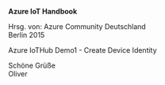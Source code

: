 ﻿<b>Azure IoT Handbook</b>

Hrsg. von: Azure Community Deutschland<br> 
Berlin 2015

Azure IoTHub Demo1 - Create Device Identity

Schöne Grüße<br>
Oliver

